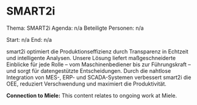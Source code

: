 # SMART2i
Thema: SMART2i
Agenda: n/a
Beteiligte Personen: n/a

Start: n/a
End: n/a

smart2i optimiert die Produktionseffizienz durch Transparenz in Echtzeit und intelligente Analysen. Unsere Lösung liefert maßgeschneiderte Einblicke für jede Rolle – vom Maschinenbediener bis zur Führungskraft – und sorgt für datengestützte Entscheidungen. Durch die nahtlose Integration von MES-, ERP- und SCADA-Systemen verbessert smart2i die OEE, reduziert Verschwendung und maximiert die Produktivität.

**Connection to Miele:** This content relates to ongoing work at Miele.
